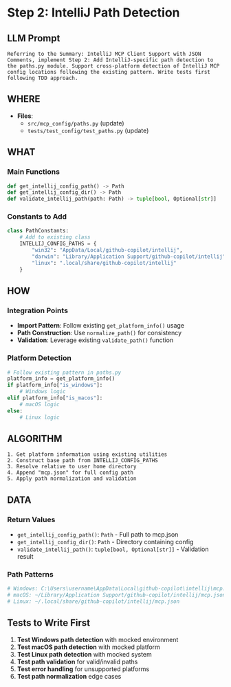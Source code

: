 # Step 2: IntelliJ Path Detection

## LLM Prompt
```
Referring to the Summary: IntelliJ MCP Client Support with JSON Comments, implement Step 2: Add IntelliJ-specific path detection to the paths.py module. Support cross-platform detection of IntelliJ MCP config locations following the existing pattern. Write tests first following TDD approach.
```

## WHERE
- **Files**:
  - `src/mcp_config/paths.py` (update)
  - `tests/test_config/test_paths.py` (update)

## WHAT
### Main Functions
```python
def get_intellij_config_path() -> Path
def get_intellij_config_dir() -> Path
def validate_intellij_path(path: Path) -> tuple[bool, Optional[str]]
```

### Constants to Add
```python
class PathConstants:
    # Add to existing class
    INTELLIJ_CONFIG_PATHS = {
        "win32": "AppData/Local/github-copilot/intellij",
        "darwin": "Library/Application Support/github-copilot/intellij", 
        "linux": ".local/share/github-copilot/intellij"
    }
```

## HOW
### Integration Points
- **Import Pattern**: Follow existing `get_platform_info()` usage
- **Path Construction**: Use `normalize_path()` for consistency
- **Validation**: Leverage existing `validate_path()` function

### Platform Detection
```python
# Follow existing pattern in paths.py
platform_info = get_platform_info()
if platform_info["is_windows"]:
    # Windows logic
elif platform_info["is_macos"]:
    # macOS logic  
else:
    # Linux logic
```

## ALGORITHM
```
1. Get platform information using existing utilities
2. Construct base path from INTELLIJ_CONFIG_PATHS
3. Resolve relative to user home directory
4. Append "mcp.json" for full config path
5. Apply path normalization and validation
```

## DATA
### Return Values
- `get_intellij_config_path()`: `Path` - Full path to mcp.json
- `get_intellij_config_dir()`: `Path` - Directory containing config
- `validate_intellij_path()`: `tuple[bool, Optional[str]]` - Validation result

### Path Patterns
```python
# Windows: C:\Users\username\AppData\Local\github-copilot\intellij\mcp.json
# macOS: ~/Library/Application Support/github-copilot/intellij/mcp.json  
# Linux: ~/.local/share/github-copilot/intellij/mcp.json
```

## Tests to Write First
1. **Test Windows path detection** with mocked environment
2. **Test macOS path detection** with mocked platform
3. **Test Linux path detection** with mocked system
4. **Test path validation** for valid/invalid paths
5. **Test error handling** for unsupported platforms
6. **Test path normalization** edge cases
